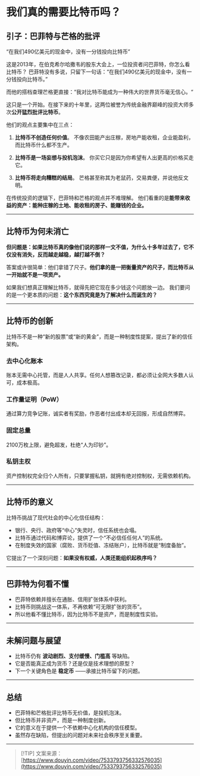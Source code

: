 # 我们真的需要比特币吗？

## 引子：巴菲特与芒格的批评

“在我们490亿美元的现金中，没有一分钱投向比特币”

这是2013年，在伯克希尔哈撒韦的股东大会上，一位投资者问巴菲特，你怎么看比特币？
巴菲特没有多说，只留下一句话：“在我们490亿美元的现金中，没有一分钱投向比特币。”

而他的搭档查理芒格更直接：“我对比特币能成为一种伟大的世界货币毫无信心。“

这只是一个开始。在接下来的十年里，这两位被誉为传统金融界巅峰的投资大师多次**公开猛烈批评比特币**。

他们的观点主要集中在三点：

1. **比特币不创造任何价值**。
   不像农田能产出庄稼，房地产能收租，企业能盈利，而比特币什么都不生产。

2. **比特币是一场妄想与投机泡沫**。
   你买它只是因为你希望有人出更高的价格买走它。

3. **比特币将走向糟糕的结局**。
   芒格甚至称其为老鼠药，交易粪便，并说他反文明。

在传统投资的逻辑下，巴菲特和芒格的观点并不难理解。
他们看重的是**能带来收益的资产：能种庄稼的土地、能收租的房子、能赚钱的企业。**

---

## 比特币为何未消亡

**但问题是：如果比特币真的像他们说的那样一文不值，为什么十多年过去了，它不仅没有消失，反而越走越稳，越打越不倒？**

答案或许很简单：他们拿错了尺子。**他们拿的是一把衡量资产的尺子，而比特币从一开始就不是一项资产。**

如果我们想真正理解比特币，就得先把它现在多少钱这个问题放一边。
我们要问的是一个更本质的问题：**这个东西究竟是为了解决什么而诞生的？**

---

## 比特币的创新

比特币不是一种“新的股票”或“新的黄金”，而是一种制度性提案，提出了新的信任架构。

### 去中心化账本

账本无需中心托管，而是人人共享。任何人想篡改记录，都必须让全网大多数人认可，成本极高。

### 工作量证明（PoW）

通过算力竞争记账，诚实者有奖励，作恶者付出成本却无回报，形成自然博弈。

### 固定总量

2100万枚上限，避免超发，杜绝“人为印钞”。

### 私钥主权

资产控制权完全归个人所有，只要掌握私钥，就拥有绝对控制权，无需依赖机构。

---

## 比特币的意义

比特币挑战了现代社会的中心化信任结构：

* 银行、央行、政府等“中心”失灵时，信任系统也会塌。
* 比特币通过代码和博弈论，提供了一个“不必信任任何人”的系统。
* 在制度失效的国家（腐败、货币贬值、冻结账户），比特币就是“制度备胎”。

它提出了一个深刻问题：**如果没有权威，人类还能组织起秩序吗？**

---

## 巴菲特为何看不懂

* 巴菲特依赖并擅长在通胀、信用扩张体系中获利。
* 比特币则挑战这一体系，不再依赖“可无限扩张的货币”。
* 所以他看不懂比特币，因为比特币不是资产，而是制度性实验。

---

## 未解问题与展望

* 比特币仍有 **波动剧烈、支付缓慢、门槛高** 等缺陷。
* 它是否能真正成为货币？还是仅是技术理想的原型？
* 下一个关键角色是 **稳定币** ——承接比特币留下的问题。

---

## 总结

* 巴菲特和芒格批评比特币无价值，是投机泡沫。
* 但比特币并非资产，而是一种制度创新。
* 它的意义在于提供一个不依赖中心化机构的信任模型。
* 虽然存在缺陷，但提出的问题对未来社会秩序至关重要。

---

> [!TIP] 文案来源：
> [https://www.douyin.com/video/7533793756332576035](https://www.douyin.com/video/7533793756332576035)
